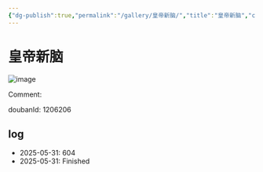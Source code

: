 ```yaml
---
{"dg-publish":true,"permalink":"/gallery/皇帝新脑/","title":"皇帝新脑","created":"2025-06-02T12:37:17.183+08:00"}
---
```



# 皇帝新脑

![image](https://hiraeth-picbed.oss-cn-beijing.aliyuncs.com/20250531155351.webp)

Comment: 



doubanId: 1206206

## log

- 2025-05-31: 604
- 2025-05-31: Finished
